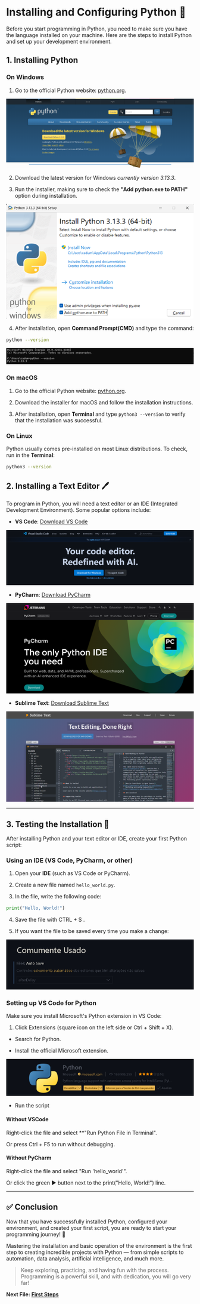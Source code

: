 # Installing and Configuring Python 🐍

Before you start programming in Python, you need to make sure you have the language installed on your machine. Here are the steps to install Python and set up your development environment.

## 1. Installing Python

### On Windows

1. Go to the official Python website: [python.org](https://www.python.org/downloads/).

![alt text](/assets/PythonInWindows.png)

2. Download the latest version for Windows *currently version 3.13.3*.

3. Run the installer, making sure to check the **"Add python.exe to PATH"** option during installation.

![alt text](/assets/PythonInWindows2.png)

4. After installation, open **Command Prompt(CMD)** and type the command:

```bash
python --version
```

![alt text](/assets/PythonInWindows3.png)

### On macOS

1. Go to the official Python website: [python.org](https://www.python.org/downloads/).

2. Download the installer for macOS and follow the installation instructions.

3. After installation, open **Terminal** and type `python3 --version` to verify that the installation was successful.

### On Linux

Python usually comes pre-installed on most Linux distributions. To check, run in the **Terminal**:

```bash
python3 --version
```

## 2. Installing a Text Editor 🖊️

To program in Python, you will need a text editor or an IDE (Integrated Development Environment). Some popular options include:

- **VS Code**: [Download VS Code](https://code.visualstudio.com/)

![Vscode Site](/assets/VscodeSite.png)

- **PyCharm**: [Download PyCharm](https://www.jetbrains.com/pycharm/)

![Pycharm Site](/assets/PycharmSite.png)

- **Sublime Text**: [Download Sublime Text](https://www.sublimetext.com/)

![Sublime Site](/assets/SublimeSite.png)

---

## 3. Testing the Installation 🧪

After installing Python and your text editor or IDE, create your first Python script:

### Using an IDE (VS Code, PyCharm, or other)

1. Open your **IDE** (such as VS Code or PyCharm).

2. Create a new file named `hello_world.py`.

3. In the file, write the following code:

```python
print("Hello, World!")
```

4. Save the file with CTRL + S .

5. If you want the file to be saved every time you make a change:

![Auto Save](/assets/AutoSaveConfig.png)

### Setting up VS Code for Python

Make sure you install Microsoft's Python extension in VS Code:

1. Click Extensions (square icon on the left side or Ctrl + Shift + X).

- Search for Python.

- Install the official Microsoft extension.

![alt text](/assets/PythonExtension.png)

- Run the script

#### Without VSCode

Right-click the file and select **"Run Python File in Terminal".

Or press Ctrl + F5 to run without debugging.

#### Without PyCharm

Right-click the file and select "Run 'hello_world'".

Or click the green ▶️ button next to the print("Hello, World!") line.

---

## ✅ Conclusion

Now that you have successfully installed Python, configured your environment, and created your first script, you are ready to start your programming journey! 🚀

Mastering the installation and basic operation of the environment is the first step to creating incredible projects with Python — from simple scripts to automation, data analysis, artificial intelligence, and much more.

> Keep exploring, practicing, and having fun with the process. Programming is a powerful skill, and with dedication, you will go very far!

**Next File: [First Steps](03_first_steps.md)**
